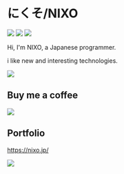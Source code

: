 # にくそ/NIXO

![](https://img.shields.io/badge/age-15-red) ![](https://img.shields.io/badge/birthday-2005%2F10%2F11-red) ![](https://img.shields.io/badge/Python-%E2%9D%A4-brightgreen)

Hi, I'm NIXO, a Japanese programmer.

i like new and interesting technologies.

![](https://github-readme-stats.vercel.app/api/top-langs/?username=nxo0)

## Buy me a coffee

[![](https://raw.githubusercontent.com/nxo0/nxo0/be22570023e56121ad4849c4781b9abbccaea395/BMC%20logo%2Bwordmark%20-%20White.svg)](https://buymeacoffee.com/nxo0)


## Portfolio

https://nixo.jp/

![](https://komarev.com/ghpvc/?username=nxo0)
